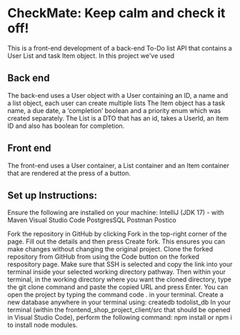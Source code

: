 # CheckMate: Keep calm and check it off!

This is a front-end development of a back-end To-Do list API that contains a User List and task Item object. In this project we've used 

## Back end

The back-end uses a User object with a User containing an ID, a name and a list object, each user can create multiple lists 
The Item object has a task name, a due date, a ‘completion’ boolean and a priority enum which was created separately. 
The List is a DTO that has an id, takes a UserId, an item ID and also has boolean for completion.

## Front end 

The front-end uses a User container, a List container and an Item container that are rendered at the press of a button. 



## Set up Instructions: 

Ensure the following are installed on your machine:
IntelliJ (JDK 17) - with Maven
Visual Studio Code
PostgresSQL
Postman
Postico

Fork the repository in GitHub by clicking Fork in the top-right corner of the page. Fill out the details and then press Create fork. This ensures you can make changes without changing the original project. 
Clone the forked repository from GitHub from using the Code button on the forked respository page. Make sure that SSH is selected and copy the link into your terminal inside your selected working directory pathway. Then within your terminal, in the working directory where you want the cloned directory, type the git clone command and paste the copied URL and press Enter. You can open the project by typing the command code . in your terminal. 
Create a new database anywhere in your terminal using: createdb todolist_db
In your terminal (within the frontend_shop_project_client/src that should be opened in Visual Studio Code), perform the following command: npm install or npm i to install node modules.
